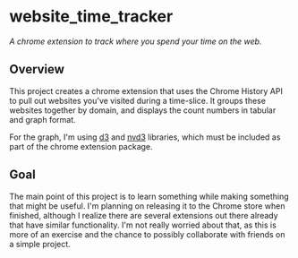 # website_time_tracker
<i>A chrome extension to track where you spend your time on the web.</i>

<h2>Overview</h2>
<p>
  This project creates a chrome extension that uses the Chrome History API to pull out websites you've visited during
  a time-slice. It groups these websites together by domain, and displays the count numbers in tabular and graph
  format.
</p>
<p>
  For the graph, I'm using <a href="http://d3js.org/">d3</a> and <a href="http://nvd3.org/">nvd3</a> libraries, 
  which must be included as part of the chrome extension package.
</p>

<h2>Goal</h2>
<p>
  The main point of this project is to learn something while making something that might be useful. I'm planning
  on releasing it to the Chrome store when finished, although I realize there are several extensions out there already
  that have similar functionality. I'm not really worried about that, as this is more of an exercise and the chance
  to possibly collaborate with friends on a simple project.
</p>
